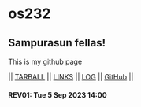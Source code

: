 # os232
## Sampurasun fellas!
This is my github page

|| [TARBALL](https://os.vlsm.org/Log/ilhamelhamdi.tar.bz2.txt) || [LINKS](LINKS/) || [LOG](TXT/mylog.txt) || [GitHub](https://github.com/ilhamelhamdi/os232/) ||

#### REV01: Tue 5 Sep 2023 14:00
